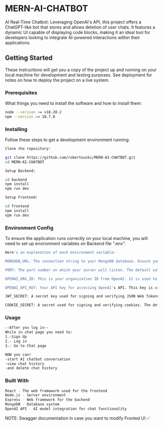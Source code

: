 # MERN-AI-CHATBOT

AI Real-Time Chatbot: Leveraging OpenAI's API, this project offers a ChatGPT-like bot that stores and allows deletion of user chats. It features a dynamic UI capable of displaying code blocks, making it an ideal tool for developers looking to integrate AI-powered interactions within their applications.

## Getting Started

These instructions will get you a copy of the project up and running on your local machine for development and testing purposes. See deployment for notes on how to deploy the project on a live system.

### Prerequisites

What things you need to install the software and how to install them:

```bash
node --version >= v18.20.2
npm --version >= 10.7.0
```

### Installing
Follow these steps to get a development environment running:

```bash
Clone the repository:

git clone https://github.com/robertouski/MERN-AI-CHATBOT.git
cd MERN-AI-CHATBOT

Setup Backend:

cd backend
npm install
npm run dev

Setup Frontend:

cd frontend
npm install
npm run dev
```
### Environment Config
To ensure the application runs correctly on your local machine, you will need to set up environment variables on Backend file ".env".
```bash
Here's an explanation of each environment variable:

MONGODB_URL: The connection string to your MongoDB database. Ensure you replace this with the actual URL of your MongoDB instance, which might look something like mongodb://localhost:27017/yourdatabasename.

PORT: The port number on which your server will listen. The default value is 3000, but you can change it based on your preference or requirements.

OPENAI_ORG_ID: This is your organization ID from OpenAI. It is used to identify your organization in API requests to the OpenAI services.

OPENAI_API_KEY: Your API key for accessing OpenAI's API. This key is crucial for making authenticated requests to OpenAI for processing and generating responses based on the input received by your application.

JWT_SECRET: A secret key used for signing and verifying JSON Web Tokens (JWT). This should be a long, complex string to ensure security.

COOKIE_SECRET: A secret used for signing and verifying cookies. The default value provided is "auth_token", but it is strongly recommended to change this to a more secure string in a production environment.
```

### Usage
```bash
--After you log in--
While in chat page you need to:
1.-Sign Up
2.- Log in
3.- Go to Chat page

NOW you can! 
-start AI chatbot conversation
-view chat history
-and delete chat history
```
### Built With
```bash
React - The web framework used for the frontend
Node.js - Server environment
Express - Web framework for the backend
MongoDB - Database system
OpenAI API - AI model integration for chat functionality
```

NOTE: Swagger documentation in case you want to modify Fronted UI ✅